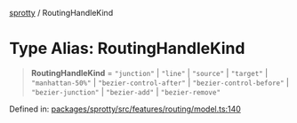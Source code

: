 
[sprotty](../globals) / RoutingHandleKind

# Type Alias: RoutingHandleKind

> **RoutingHandleKind** = `"junction"` \| `"line"` \| `"source"` \| `"target"` \| `"manhattan-50%"` \| `"bezier-control-after"` \| `"bezier-control-before"` \| `"bezier-junction"` \| `"bezier-add"` \| `"bezier-remove"`

Defined in: [packages/sprotty/src/features/routing/model.ts:140](https://github.com/eclipse-sprotty/sprotty/blob/f9b2433481cc27a1ac0c92d525a92039ae7f6c76/packages/sprotty/src/features/routing/model.ts#L140)
